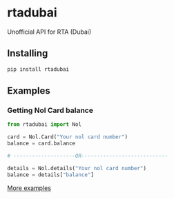 # rtadubai
Unofficial API for RTA (Dubai)

## Installing

```bash
pip install rtadubai
```

## Examples

### Getting Nol Card balance

```python
from rtadubai import Nol

card = Nol.Card("Your nol card number")
balance = card.balance

# --------------------OR----------------------------

details = Nol.details("Your nol card number")
balance = details["balance"]
```

[More examples](https://github.com/NotNalin/rtadubai/tree/main/example)

